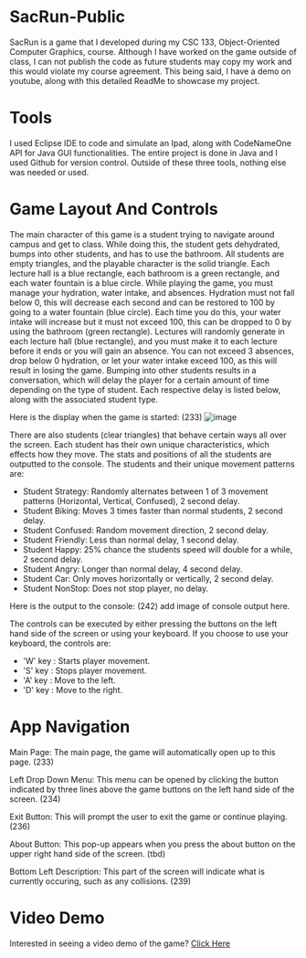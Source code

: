 # SacRun-Public
SacRun is a game that I developed during my CSC 133, Object-Oriented Computer Graphics, course. Although I have worked on the game outside of class, I can not publish the code as future students may copy my work and this would violate my course agreement. This being said, I have a demo on youtube, along with this detailed ReadMe to showcase my project.

# Tools 
I used Eclipse IDE to code and simulate an Ipad, along with CodeNameOne API for Java GUI functionalities. The entire project is done in Java and I used Github for version control. Outside of these three tools, nothing else was needed or used.

# Game Layout And Controls
The main character of this game is a student trying to navigate around campus and get to class. While doing this, the student gets dehydrated, bumps into other students, and has to use the bathroom. All students are empty triangles, and the playable character is the solid triangle. Each lecture hall is a blue rectangle, each bathroom is a green rectangle, and each water fountain is a blue circle. While playing the game, you must manage your hydration, water intake, and absences. Hydration must not fall below 0, this will decrease each second and can be restored to 100 by going to a water fountain (blue circle). Each time you do this, your water intake will increase but it must not exceed 100, this can be dropped to 0 by using the bathroom (green rectangle). Lectures will randomly generate in each lecture hall (blue rectangle), and you must make it to each lecture before it ends or you will gain an absence. You can not exceed 3 absences, drop below 0 hydration, or let your water intake exceed 100, as this will result in losing the game. Bumping into other students results in a conversation, which will delay the player for a certain amount of time depending on the type of student. Each respective delay is listed below, along with the associated student type.

Here is the display when the game is started: (233)
![image](https://github.com/ikjxt/SacRun-Public/assets/68973747/a4d6d7fd-4bc2-4bf3-bb19-3956f4290231)

There are also students (clear triangles) that behave certain ways all over the screen. Each student has their own unique characteristics, which effects how they move. The stats and positions of all the students are outputted to the console. The students and their unique movement patterns are:
- Student Strategy: Randomly alternates between 1 of 3 movement patterns (Horizontal, Vertical, Confused), 2 second delay.
- Student Biking: Moves 3 times faster than normal students, 2 second delay.
- Student Confused: Random movement direction, 2 second delay.
- Student Friendly: Less than normal delay, 1 second delay.
- Student Happy: 25% chance the students speed will double for a while, 2 second delay.
- Student Angry: Longer than normal delay, 4 second delay.
- Student Car: Only moves horizontally or vertically, 2 second delay.
- Student NonStop: Does not stop player, no delay.

Here is the output to the console: (242)
add image of console output here.

The controls can be executed by either pressing the buttons on the left hand side of the screen or using your keyboard. If you choose to use your keyboard, the controls are:
- 'W' key : Starts player movement.
- 'S' key : Stops player movement.
- 'A' key : Move to the left.
- 'D' key : Move to the right.
  
# App Navigation
Main Page: The main page, the game will automatically open up to this page. (233)

Left Drop Down Menu: This menu can be opened by clicking the button indicated by three lines above the game buttons on the left hand side of the screen. (234)

Exit Button: This will prompt the user to exit the game or continue playing. (236)

About Button: This pop-up appears when you press the about button on the upper right hand side of the screen. (tbd)

Bottom Left Description: This part of the screen will indicate what is currently occuring, such as any collisions. (239)

# Video Demo
Interested in seeing a video demo of the game? [Click Here](https://youtube.com)

